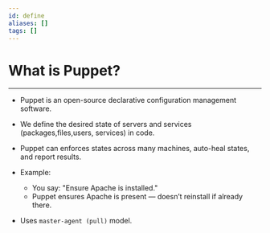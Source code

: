 ```yaml
---
id: define
aliases: []
tags: []
---
```


# What is Puppet?

---

- Puppet is an open-source declarative configuration management software.
- We define the desired state of servers and services (packages,files,users, services) in code.
- Puppet can enforces states across many machines, auto-heal states, and report results.

- Example:
  - You say: "Ensure Apache is installed."
  - Puppet ensures Apache is present — doesn’t reinstall if already there.

- Uses `master-agent (pull)` model.
